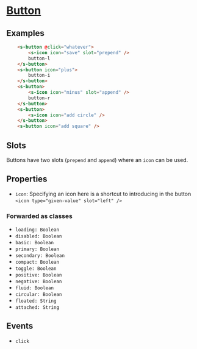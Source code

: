 # [Button](https://semantic-ui.com/elements/button.html)
## Examples
```html
	<s-button @click="whatever">
		<s-icon icon="save" slot="prepend" />
		button-l
	</s-button>
	<s-button icon="plus">
		button-i
	</s-button>
	<s-button>
		<s-icon icon="minus" slot="append" />
		button-r
	</s-button>
	<s-button>
		<s-icon icon="add circle" />
	</s-button>
	<s-button icon="add square" />
```
## Slots
Buttons have two slots (`prepend` and `append`) where an `icon` can be used.

## Properties
- `icon`: Specifying an icon here is a shortcut to introducing in the button `<icon type="given-value" slot="left" />`
### Forwarded as classes
- `loading: Boolean`
- `disabled: Boolean`
- `basic: Boolean`
- `primary: Boolean`
- `secondary: Boolean`
- `compact: Boolean`
- `toggle: Boolean`
- `positive: Boolean`
- `negative: Boolean`
- `fluid: Boolean`
- `circular: Boolean`
- `floated: String`
- `attached: String`
## Events
- `click`